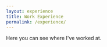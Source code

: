 ```yaml
---
layout: experience
title: Work Experience
permalink: /experience/
---
```


Here you can see where I've worked at.
